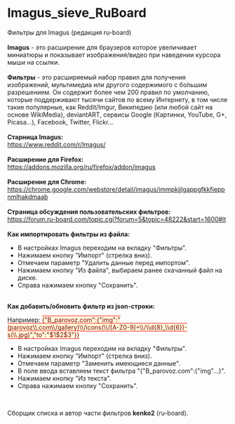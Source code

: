 # Imagus_sieve_RuBoard<br>
Фильтры для Imagus (редакция ru-board)<br>
<br>
<b>Imagus</b> - это расширение для браузеров которое увеличивает миниатюры и показывает изображения/видео при наведении курсора мыши на ссылки.<br>
<br>
<b>Фильтры</b> - это расширяемый набор правил для получения изображений, мультимедиа или другого содержимого с бо́льшим разрешением. Он содержит более чем 200 правил по умолчанию, которые поддерживают тысячи сайтов по всему Интернету, в том числе такие популярные, как Reddit/Imgur, Википедию (или любой сайт на основе WikiMedia), deviantART, сервисы Google (Картинки, YouTube, G+, Picasa...), Facebook, Twitter, Flickr...<br>
<br>
<b>Старница Imagus:</b><br>
https://www.reddit.com/r/Imagus/
<br>
<br>
<b>Расширение для Firefox:</b><br>
https://addons.mozilla.org/ru/firefox/addon/imagus
<br>
<br>
<b>Расширение для Chrome:</b><br>
https://chrome.google.com/webstore/detail/imagus/immpkjjlgappgfkkfieppnmlhakdmaab
<br>
<br>
<b>Страница обсуждения пользовательских фильтров:</b><br>
https://forum.ru-board.com/topic.cgi?forum=5&topic=48222&start=1600#lt
<br>
<br>
<b>Как импортировать фильтры из файла:</b><br>
<ul><li>В настройках Imagus переходим на вкладку "Фильтры".</li>
<li>Нажимаем кнопку "Импорт" (стрелка вниз).</li>
<li>Отмечаем параметр "Удалить данные перед импортом".</li>
<li>Нажимаем кнопку "Из файла", выбираем ранее скачанный файл на диске.</li>
<li>Справа нажимаем кнопку "Сохранить".</li></ul>
<br>
<b>Как добавить/обновить фильтр из json-строки:</b><br>
<p>Например: <span style="BORDER-BOTTOM: 1px solid; BORDER-TOP: 1px solid; border-color: red; background-color: #ffffdc; color: maroon">{"B_parovoz.com":{"img":"(parovoz\\.com\\/gallery)\\/icons(\\/[A-Z0-9]+\\/\\d{8}_\\d{6})-s(\\.jpg)","to":"$1$2$3"}}</span></p>
<ul><li>В настройках Imagus переходим на вкладку "Фильтры".</li>
<li>Нажимаем кнопку "Импорт" (стрелка вниз).</li>
<li>Отмечаем параметр "Заменить имеющиеся данные".</li>
<li>В поле ввода вставляем текст фильтра "{"B_parovoz.com":{"img"...}".</li>
<li>Нажимаем кнопку "Из текста".</li>
<li>Справа нажимаем кнопку "Сохранить".</li></ul>
<br>
<p>Сборщик списка и автор части фильтров <b>kenko2</b> (ru-board).</p>
